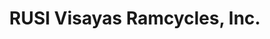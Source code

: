 ---
title: "RUSI Visayas Ramcycles, Inc."
url: /koronadal-city/rusi-visayas-ramcycles-inc/
shop: motorcycle
---